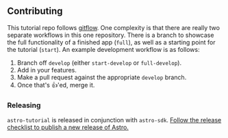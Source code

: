 
Contributing
------------

This tutorial repo follows
[gitflow](https://www.atlassian.com/git/tutorials/comparing-workflows/feature-branch-workflow).
One complexity is that there are really two separate workflows in this one
repository. There is a branch to showcase the full functionality of a finished
app (`full`), as well as a starting point for the tutorial (`start`). An example development
workflow is as follows:

1. Branch off `develop` (either `start-develop` or `full-develop`).
2. Add in your features.
3. Make a pull request against the appropriate `develop` branch.
4. Once that's :+1:'ed, merge it.

### Releasing

`astro-tutorial` is released in conjunction with `astro-sdk`. [Follow the release checklist to publish a new release of Astro.](https://github.com/mobify/astro/blob/develop/RELEASE.md)
